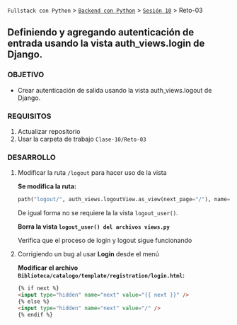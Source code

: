 `Fullstack con Python` > [`Backend con Python`](../../Readme.md) > [`Sesión 10`](../Readme.md) > Reto-03
## Definiendo y agregando autenticación de entrada usando la vista auth_views.login de Django.

### OBJETIVO
- Crear autenticación de salida usando la vista auth_views.logout de Django.

### REQUISITOS
1. Actualizar repositorio
1. Usar la carpeta de trabajo `Clase-10/Reto-03`

### DESARROLLO
1. Modificar la ruta `/logout` para hacer uso de la vista

   __Se modifica la ruta:__
   ```python
   path("logout/", auth_views.logoutView.as_view(next_page="/"), name="logout"),
   ```
   De igual forma no se requiere la la vista `logout_user()`.

   __Borra la vista `logout_user() del archivos views.py`__

    Verifica que el proceso de login y logout sigue funcionando

1. Corrigiendo un bug al usar __Login__ desde el menú

   __Modificar el archivo `Biblioteca/catalogo/template/registration/login.html`:__
   ```html
   {% if next %}
   <input type="hidden" name="next" value="{{ next }}" />
   {% else %}
   <input type="hidden" name="next" value="/" />
   {% endif %}
   ```
